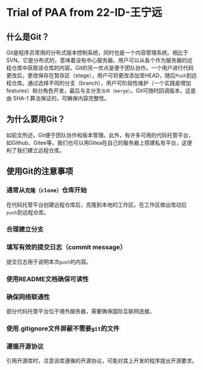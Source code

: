 # Trial of PAA from 22-ID-王宁远

## 什么是Git？

Git是程序员常用的分布式版本控制系统，同时也是一个内容管理系统。相比于SVN，它是分布式的，意味着没有中心服务器。用户可以从各个作为服务器的远程仓库中获取该仓库的内容。Git的另一优点是便于团队协作。一个用户进行代码更改后，更改保存在暂存区（stage），用户可将更改添加至HEAD，随后``Push``到远程仓库。通过选择不同的分支（branch），用户可阶段性维护（一个实践是增加 features）和分角色开发，最后与主分支``合并（merge）``。Git可随时回调版本，这是由 SHA-1 算法保证的，可确保内容完整性。

## 为什么要用Git？

如前文所述，Git便于团队协作和版本管理。此外，有许多可用的代码托管平台，如Github、Gitee等，我们也可以用Gitea在自己的服务器上搭建私有平台，这便利了我们建立远程仓库。

## 使用Git的注意事项

### 通常从``克隆（clone）``仓库开始
在代码托管平台创建远程仓库后，克隆到本地的工作区。在工作区做出改动后``push``到远程仓库。
### 合理建立分支

### 填写有效的提交日志（commit message）
提交日志用于说明本次``push``的内容。
### 使用README文档确保可读性
### 确保网络联通性
部分代码托管平台位于境外服务器，需要确保国际互联网连接。
### 使用.gitignore文件屏蔽不需要``git``的文件
### 遵循开源协议
引用开源库时，注意该库遵循的开源协议，可能对其上开发的程序提出开源要求。